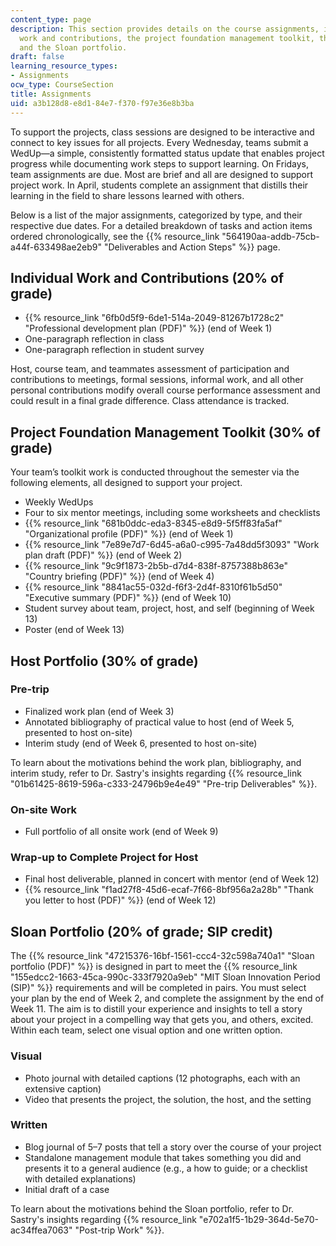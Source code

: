 ```yaml
---
content_type: page
description: This section provides details on the course assignments, including individual
  work and contributions, the project foundation management toolkit, the host portfolio,
  and the Sloan portfolio.
draft: false
learning_resource_types:
- Assignments
ocw_type: CourseSection
title: Assignments
uid: a3b128d8-e8d1-84e7-f370-f97e36e8b3ba
---
```

To support the projects, class sessions are designed to be interactive and connect to key issues for all projects. Every Wednesday, teams submit a WedUp—a simple, consistently formatted status update that enables project progress while documenting work steps to support learning. On Fridays, team assignments are due. Most are brief and all are designed to support project work. In April, students complete an assignment that distills their learning in the field to share lessons learned with others.

Below is a list of the major assignments, categorized by type, and their respective due dates. For a detailed breakdown of tasks and action items ordered chronologically, see the {{% resource_link "564190aa-addb-75cb-a44f-633498ae2eb9" "Deliverables and Action Steps" %}} page.

## Individual Work and Contributions (20% of grade)

- {{% resource_link "6fb0d5f9-6de1-514a-2049-81267b1728c2" "Professional development plan (PDF)" %}} (end of Week 1)
- One-paragraph reflection in class
- One-paragraph reflection in student survey

Host, course team, and teammates assessment of participation and contributions to meetings, formal sessions, informal work, and all other personal contributions modify overall course performance assessment and could result in a final grade difference. Class attendance is tracked.

## Project Foundation Management Toolkit (30% of grade)

Your team’s toolkit work is conducted throughout the semester via the following elements, all designed to support your project.

- Weekly WedUps
- Four to six mentor meetings, including some worksheets and checklists
- {{% resource_link "681b0ddc-eda3-8345-e8d9-5f5ff83fa5af" "Organizational profile (PDF)" %}} (end of Week 1)
- {{% resource_link "7e89e7d7-6d45-a6a0-c995-7a48dd5f3093" "Work plan draft (PDF)" %}} (end of Week 2)
- {{% resource_link "9c9f1873-2b5b-d7d4-838f-8757388b863e" "Country briefing (PDF)" %}} (end of Week 4)
- {{% resource_link "8841ac55-032d-f6f3-2d4f-8310f61b5d50" "Executive summary (PDF)" %}} (end of Week 10)
- Student survey about team, project, host, and self (beginning of Week 13)
- Poster (end of Week 13)

## Host Portfolio (30% of grade)

### Pre-trip

- Finalized work plan (end of Week 3)
- Annotated bibliography of practical value to host (end of Week 5, presented to host on-site)
- Interim study (end of Week 6, presented to host on-site)

To learn about the motivations behind the work plan, bibliography, and interim study, refer to Dr. Sastry's insights regarding {{% resource_link "01b61425-8619-596a-c333-24796b9e4e49" "Pre-trip Deliverables" %}}.

### On-site Work

- Full portfolio of all onsite work (end of Week 9)

### Wrap-up to Complete Project for Host

- Final host deliverable, planned in concert with mentor (end of Week 12)
- {{% resource_link "f1ad27f8-45d6-ecaf-7f66-8bf956a2a28b" "Thank you letter to host (PDF)" %}} (end of Week 12)

## Sloan Portfolio (20% of grade; SIP credit)

The {{% resource_link "47215376-16bf-1561-ccc4-32c598a740a1" "Sloan portfolio (PDF)" %}} is designed in part to meet the {{% resource_link "155edcc2-1663-45ca-990c-333f7920a9eb" "MIT Sloan Innovation Period (SIP)" %}} requirements and will be completed in pairs. You must select your plan by the end of Week 2, and complete the assignment by the end of Week 11. The aim is to distill your experience and insights to tell a story about your project in a compelling way that gets you, and others, excited. Within each team, select one visual option and one written option.

### Visual

- Photo journal with detailed captions (12 photographs, each with an extensive caption)
- Video that presents the project, the solution, the host, and the setting

### Written

- Blog journal of 5–7 posts that tell a story over the course of your project
- Standalone management module that takes something you did and presents it to a general audience (e.g., a how to guide; or a checklist with detailed explanations)
- Initial draft of a case

To learn about the motivations behind the Sloan portfolio, refer to Dr. Sastry's insights regarding {{% resource_link "e702a1f5-1b29-364d-5e70-ac34ffea7063" "Post-trip Work" %}}.